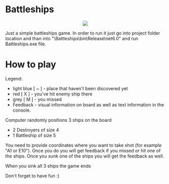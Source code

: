 # Battleships
<p align="center">
  <img src="https://i.imgur.com/99JToKI.png" />
</p>
Just a simple battleships game.
In order to run it just go into project folder location and than into "\Battleships\bin\Release\net6.0" and run Battleships.exe file.

# How to play
Legend:
- light blue [ ~ ] - place that haven't been discovered yet
- red [ X ] - you've hit enemy ship there
- grey [ M ] - you missed
- Feedback - visual information on board as well as text information in the console.

Computer randomly positions 3 ships on the board
- 2 Destroyers of size 4
- 1 Battleship of size 5




You need to provide coordinates where you want to take shot (for example "A1 or E10"). Once you do you will get feedback if you missed or hit one of the ships. Once you sunk one of the ships you will get the feedback as well.

When you sink all 3 ships the game ends

Don't forget to have fun :)
